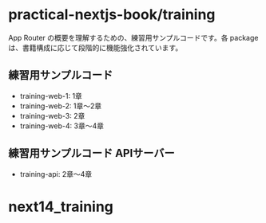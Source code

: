 # practical-nextjs-book/training

App Router の概要を理解するための、練習用サンプルコードです。各 package は、書籍構成に応じて段階的に機能強化されています。

## 練習用サンプルコード

- training-web-1: 1章
- training-web-2: 1章〜2章
- training-web-3: 2章
- training-web-4: 3章〜4章

## 練習用サンプルコード APIサーバー

- training-api: 2章〜4章
# next14_training
